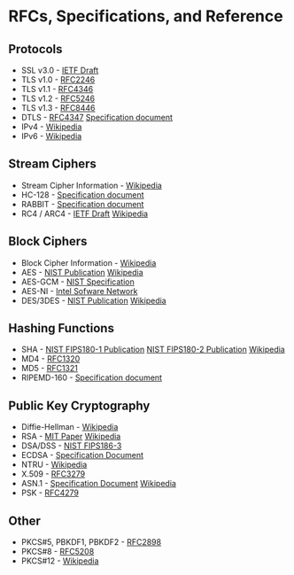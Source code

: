 # RFCs, Specifications, and Reference

## Protocols

* SSL v3.0 - [IETF Draft](https://tools.ietf.org/id/draft-ietf-tls-ssl-version3-00.txt)
* TLS v1.0 - [RFC2246](https://www.ietf.org/rfc/rfc2246.txt)
* TLS v1.1 - [RFC4346](https://www.ietf.org/rfc/rfc4346.txt)
* TLS v1.2 - [RFC5246](https://www.ietf.org/rfc/rfc5246.txt)
* TLS v1.3 - [RFC8446](https://www.ietf.org/rfc/rfc8446.txt)
* DTLS - [RFC4347](https://tools.ietf.org/html/rfc4347) [Specification document](https://crypto.stanford.edu/~nagendra/papers/dtls.pdf)
* IPv4 - [Wikipedia](https://en.wikipedia.org/wiki/IPv4)
* IPv6 - [Wikipedia](https://en.wikipedia.org/wiki/IPv6)

## Stream Ciphers

* Stream Cipher	Information - [Wikipedia](https://en.wikipedia.org/wiki/Stream_cipher)
* HC-128 - [Specification document](https://www.ecrypt.eu.org/stream/p3ciphers/hc/hc128_p3.pdf)
* RABBIT - [Specification document](https://cr.yp.to/streamciphers/rabbit/desc.pdf)
* RC4 / ARC4 - [IETF Draft](https://tools.ietf.org/id/draft-kaukonen-cipher-arcfour-03.txt) [Wikipedia](https://en.wikipedia.org/wiki/Rc4)

## Block Ciphers

* Block Cipher Information - [Wikipedia](https://en.wikipedia.org/wiki/Block_cipher)
* AES - [NIST Publication](https://csrc.nist.gov/publications/fips/fips197/fips-197.pdf) [Wikipedia](https://en.wikipedia.org/wiki/Advanced_Encryption_Standard)
* AES-GCM - [NIST Specification](https://www.csrc.nist.gov/groups/ST/toolkit/BCM/documents/proposedmodes/gcm/gcm-revised-spec.pdf)
* AES-NI - [Intel Sofware Network](https://software.intel.com/en-us/articles/intel-advanced-encryption-standard-instructions-aes-ni/)
* DES/3DES - [NIST Publication](https://csrc.nist.gov/publications/fips/fips46-3/fips46-3.pdf) [Wikipedia](https://en.wikipedia.org/wiki/Data_Encryption_Standard)

## Hashing Functions

* SHA - [NIST FIPS180-1 Publication](https://www.itl.nist.gov/fipspubs/fip180-1.htm">https://www.itl.nist.gov/fipspubs/fip180-1.htm) [NIST FIPS180-2 Publication](https://csrc.nist.gov/publications/fips/fips180-2/fips180-2.pdf) [Wikipedia](https://en.wikipedia.org/wiki/SHA_hash_functions)
* MD4 - [RFC1320](https://tools.ietf.org/html/rfc1320)
* MD5 - [RFC1321](https://tools.ietf.org/html/rfc1321)
* RIPEMD-160 - [Specification document](https://homes.esat.kuleuven.be/~bosselae/ripemd160.html)

## Public Key Cryptography

* Diffie-Hellman - [Wikipedia](https://en.wikipedia.org/wiki/Diffie-Hellman_key_exchange)
* RSA - [MIT Paper](https://people.csail.mit.edu/rivest/Rsapaper.pdf) [Wikipedia](https://en.wikipedia.org/wiki/RSA)
* DSA/DSS - [NIST FIPS186-3](https://csrc.nist.gov/publications/fips/fips186-3/fips_186-3.pdf)
* ECDSA - [Specification Document](https://www.cs.miami.edu/home/burt/learning/Csc609.142/ecdsa-cert.pdf)
* NTRU - [Wikipedia](https://en.wikipedia.org/wiki/NTRU)
* X.509 - [RFC3279](https://www.ietf.org/rfc/rfc3279.txt)
* ASN.1 - [Specification Document](https://luca.ntop.org/Teaching/Appunti/asn1.html) [Wikipedia](https://en.wikipedia.org/wiki/Abstract_Syntax_Notation_One)
* PSK - [RFC4279](https://tools.ietf.org/html/rfc4279)

## Other

* PKCS#5, PBKDF1, PBKDF2 - [RFC2898](https://tools.ietf.org/html/rfc2898)
* PKCS#8 - [RFC5208](https://tools.ietf.org/html/rfc5208)
* PKCS#12 - [Wikipedia](https://en.wikipedia.org/wiki/PKCS_12)
